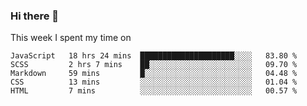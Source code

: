 ### Hi there 👋

<!--
**qiruohan/qiruohan** is a ✨ _special_ ✨ repository because its `README.md` (this file) appears on your GitHub profile.

Here are some ideas to get you started:

- 🔭 I’m currently working on ...
- 🌱 I’m currently learning ...
- 👯 I’m looking to collaborate on ...
- 🤔 I’m looking for help with ...
- 💬 Ask me about ...
- 📫 How to reach me: ...
- 😄 Pronouns: ...
- ⚡ Fun fact: ...
-->

This week I spent my time on 
<!--START_SECTION:waka-->
```text
JavaScript   18 hrs 24 mins  █████████████████████░░░░   83.80 % 
SCSS         2 hrs 7 mins    ██░░░░░░░░░░░░░░░░░░░░░░░   09.70 % 
Markdown     59 mins         █░░░░░░░░░░░░░░░░░░░░░░░░   04.48 % 
CSS          13 mins         ░░░░░░░░░░░░░░░░░░░░░░░░░   01.04 % 
HTML         7 mins          ░░░░░░░░░░░░░░░░░░░░░░░░░   00.57 %
```
<!--END_SECTION:waka-->
